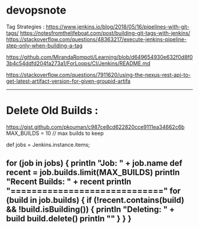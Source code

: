 # devopsnote

Tag Strategies :
https://www.jenkins.io/blog/2018/05/16/pipelines-with-git-tags/
https://notesfromthelifeboat.com/post/building-git-tags-with-jenkins/
https://stackoverflow.com/questions/48363217/execute-jenkins-pipeline-step-only-when-building-a-tag



https://github.com/MirandaRompoti/Learning/blob/d649654930e632f0d8f03b4c54ddfd204fa273a1/ForLoops/CI/Jenkins/README.md



https://stackoverflow.com/questions/7911620/using-the-nexus-rest-api-to-get-latest-artifact-version-for-given-groupid-artifa

----------------------------------------------------
# Delete Old Builds :
https://gist.github.com/pkouman/c987ce8cd622820cce9111ea34662c6b
MAX_BUILDS = 10 // max builds to keep

def jobs = Jenkins.instance.items;

for (job in jobs) {
    println "Job: " + job.name
    def recent = job.builds.limit(MAX_BUILDS)
    println "Recent Builds: "  + recent
    println "============================="
    for (build in job.builds) {
        if (!recent.contains(build) && !build.isBuilding()) {
            println "Deleting: " + build
            build.delete()
            println ""
        }
    }
}
--------------------------------------------------------
